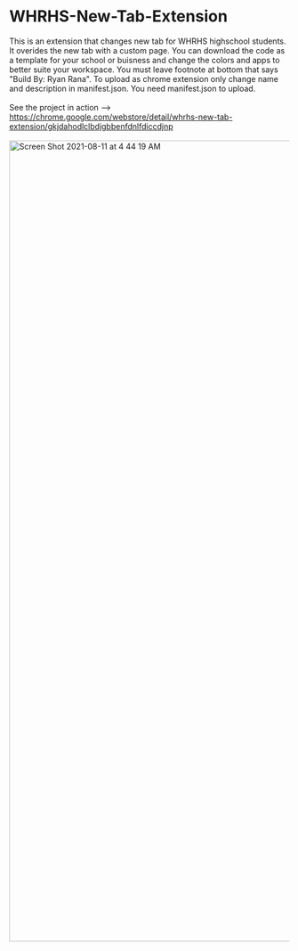 # WHRHS-New-Tab-Extension
This is an extension that changes new tab for WHRHS highschool students. It overides the new tab with a custom page. You can download the code as a template for your school or buisness and change the colors and apps to better suite your workspace. You must leave footnote at bottom that says "Build By: Ryan Rana". To upload as chrome extension only change name and description in manifest.json. You need manifest.json to upload. <br><br>
See the project in action --> https://chrome.google.com/webstore/detail/whrhs-new-tab-extension/gkjdahodlclbdjgbbenfdnlfdiccdjnp </br></br>
<img width="1438" alt="Screen Shot 2021-08-11 at 4 44 19 AM" src="https://user-images.githubusercontent.com/39924576/128998584-96cdb57d-53e8-4112-bb7d-9b2ff982e3f6.png">

